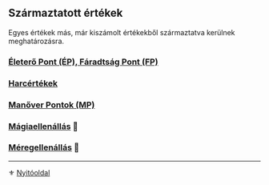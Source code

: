 ## Származtatott értékek

Egyes értékek más, már kiszámolt értékekből származtatva kerülnek meghatározásra.

### [Életerő Pont (ÉP), Fáradtság Pont (FP)](018_01_ep_kt.md)

### [Harcértékek](018_02_harcertekek_99.md)

### [Manőver Pontok (MP)](018_03_manover_pontok_99.md)

### [Mágiaellenállás](018_04_magiaellenallas.md) 🎲

### [Méregellenállás](018_05_meregellenallas.md) 🎲

---

⚜️ [Nyitóoldal](start.md#1-karakteralkot%C3%A1s)
